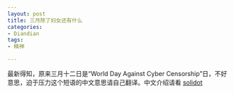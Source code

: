 ```yaml
---
layout: post
title: 三月除了妇女还有什么
categories:
- Diandian
tags:
- 精神

---
```

最新得知，原来三月十二日是“World Day Against Cyber Censorship”日，不好意思，迫于压力这个短语的中文意思请自己翻译。中文介绍请看
<a href="http://internet.solidot.org/article.pl?sid=09/03/07/1532259&amp;from=rss" target="_blank">solidot</a>